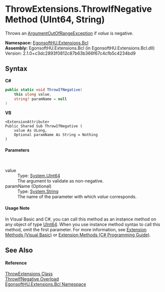 # ThrowExtensions.ThrowIfNegative Method (UInt64, String)
 

Throws an <a href="https://learn.microsoft.com/dotnet/api/system.argumentoutofrangeexception" target="_blank" rel="noopener noreferrer">ArgumentOutOfRangeException</a> if *value* is negative.

**Namespace:**&nbsp;<a href="N_EgonsoftHU_Extensions_Bcl.md">EgonsoftHU.Extensions.Bcl</a><br />**Assembly:**&nbsp;EgonsoftHU.Extensions.Bcl (in EgonsoftHU.Extensions.Bcl.dll) Version: 2.1.0+c3dc2893f0812c87b63b366f67c4cfb5c4234bd9

## Syntax

**C#**<br />
``` C#
public static void ThrowIfNegative(
	this ulong value,
	string? paramName = null
)
```

**VB**<br />
``` VB
<ExtensionAttribute>
Public Shared Sub ThrowIfNegative ( 
	value As ULong,
	Optional paramName As String = Nothing
)
```


#### Parameters
&nbsp;<dl><dt>value</dt><dd>Type: <a href="https://learn.microsoft.com/dotnet/api/system.uint64" target="_blank" rel="noopener noreferrer">System.UInt64</a><br />The argument to validate as non-negative.</dd><dt>paramName (Optional)</dt><dd>Type: <a href="https://learn.microsoft.com/dotnet/api/system.string" target="_blank" rel="noopener noreferrer">System.String</a><br />The name of the parameter with which *value* corresponds.</dd></dl>

#### Usage Note
In Visual Basic and C#, you can call this method as an instance method on any object of type <a href="https://learn.microsoft.com/dotnet/api/system.uint64" target="_blank" rel="noopener noreferrer">UInt64</a>. When you use instance method syntax to call this method, omit the first parameter. For more information, see <a href="https://docs.microsoft.com/dotnet/visual-basic/programming-guide/language-features/procedures/extension-methods" target="_blank" rel="noopener noreferrer">Extension Methods (Visual Basic)</a> or <a href="https://docs.microsoft.com/dotnet/csharp/programming-guide/classes-and-structs/extension-methods" target="_blank" rel="noopener noreferrer">Extension Methods (C# Programming Guide)</a>.

## See Also


#### Reference
<a href="T_EgonsoftHU_Extensions_Bcl_ThrowExtensions.md">ThrowExtensions Class</a><br /><a href="Overload_EgonsoftHU_Extensions_Bcl_ThrowExtensions_ThrowIfNegative.md">ThrowIfNegative Overload</a><br /><a href="N_EgonsoftHU_Extensions_Bcl.md">EgonsoftHU.Extensions.Bcl Namespace</a><br />